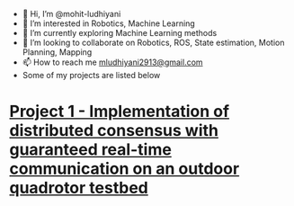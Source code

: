 - 👋 Hi, I’m @mohit-ludhiyani
- 👀 I’m interested in Robotics, Machine Learning
- 🌱 I’m currently exploring Machine Learning methods
- 💞️ I’m looking to collaborate on Robotics, ROS, State estimation, Motion Planning, Mapping
- 📫 How to reach me mludhiyani2913@gmail.com
- Some of my projects are listed below
# [Project 1 - Implementation of distributed consensus with guaranteed real-time communication on an outdoor quadrotor testbed](https://scholar.google.co.in/citations?view_op=view_citation&hl=en&user=OLtpB0sAAAAJ&citation_for_view=OLtpB0sAAAAJ:u5HHmVD_uO8C)

<!---
mohit-ludhiyani/mohit-ludhiyani is a ✨ special ✨ repository because its `README.md` (this file) appears on your GitHub profile.
You can click the Preview link to take a look at your changes.
--->
